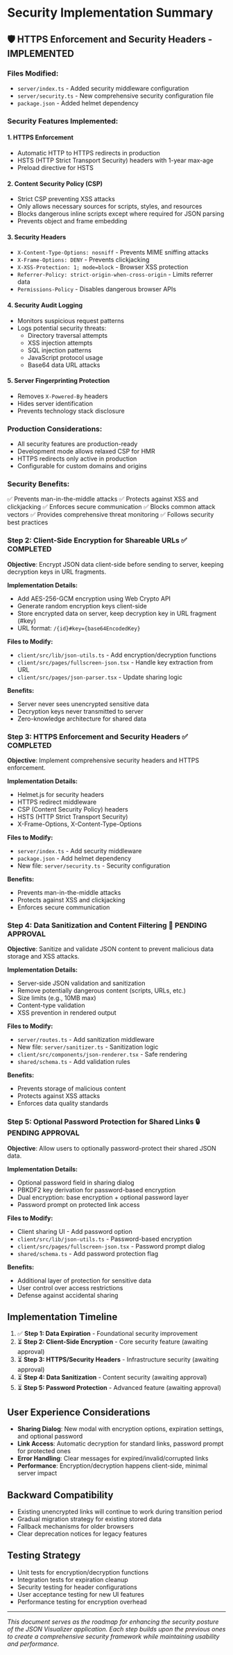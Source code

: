 # Security Implementation Summary

## 🛡️ HTTPS Enforcement and Security Headers - IMPLEMENTED

### Files Modified:
- `server/index.ts` - Added security middleware configuration
- `server/security.ts` - New comprehensive security configuration file
- `package.json` - Added helmet dependency

### Security Features Implemented:

#### 1. **HTTPS Enforcement**
- Automatic HTTP to HTTPS redirects in production
- HSTS (HTTP Strict Transport Security) headers with 1-year max-age
- Preload directive for HSTS

#### 2. **Content Security Policy (CSP)**
- Strict CSP preventing XSS attacks
- Only allows necessary sources for scripts, styles, and resources
- Blocks dangerous inline scripts except where required for JSON parsing
- Prevents object and frame embedding

#### 3. **Security Headers**
- `X-Content-Type-Options: nosniff` - Prevents MIME sniffing attacks
- `X-Frame-Options: DENY` - Prevents clickjacking
- `X-XSS-Protection: 1; mode=block` - Browser XSS protection
- `Referrer-Policy: strict-origin-when-cross-origin` - Limits referrer data
- `Permissions-Policy` - Disables dangerous browser APIs

#### 4. **Security Audit Logging**
- Monitors suspicious request patterns
- Logs potential security threats:
  - Directory traversal attempts
  - XSS injection attempts
  - SQL injection patterns
  - JavaScript protocol usage
  - Base64 data URL attacks

#### 5. **Server Fingerprinting Protection**
- Removes `X-Powered-By` headers
- Hides server identification
- Prevents technology stack disclosure

### Production Considerations:
- All security features are production-ready
- Development mode allows relaxed CSP for HMR
- HTTPS redirects only active in production
- Configurable for custom domains and origins

### Security Benefits:
✅ Prevents man-in-the-middle attacks
✅ Protects against XSS and clickjacking
✅ Enforces secure communication
✅ Blocks common attack vectors
✅ Provides comprehensive threat monitoring
✅ Follows security best practices

### Step 2: Client-Side Encryption for Shareable URLs ✅ COMPLETED

**Objective**: Encrypt JSON data client-side before sending to server, keeping decryption keys in URL fragments.

**Implementation Details:**
- Add AES-256-GCM encryption using Web Crypto API
- Generate random encryption keys client-side
- Store encrypted data on server, keep decryption key in URL fragment (#key)
- URL format: `/{id}#key={base64EncodedKey}`

**Files to Modify:**
- `client/src/lib/json-utils.ts` - Add encryption/decryption functions
- `client/src/pages/fullscreen-json.tsx` - Handle key extraction from URL
- `client/src/pages/json-parser.tsx` - Update sharing logic

**Benefits:**
- Server never sees unencrypted sensitive data
- Decryption keys never transmitted to server
- Zero-knowledge architecture for shared data

### Step 3: HTTPS Enforcement and Security Headers ✅ COMPLETED

**Objective**: Implement comprehensive security headers and HTTPS enforcement.

**Implementation Details:**
- Helmet.js for security headers
- HTTPS redirect middleware
- CSP (Content Security Policy) headers
- HSTS (HTTP Strict Transport Security)
- X-Frame-Options, X-Content-Type-Options

**Files to Modify:**
- `server/index.ts` - Add security middleware
- `package.json` - Add helmet dependency
- New file: `server/security.ts` - Security configuration

**Benefits:**
- Prevents man-in-the-middle attacks
- Protects against XSS and clickjacking
- Enforces secure communication

### Step 4: Data Sanitization and Content Filtering 🧹 PENDING APPROVAL

**Objective**: Sanitize and validate JSON content to prevent malicious data storage and XSS attacks.

**Implementation Details:**
- Server-side JSON validation and sanitization
- Remove potentially dangerous content (scripts, URLs, etc.)
- Size limits (e.g., 10MB max)
- Content-type validation
- XSS prevention in rendered output

**Files to Modify:**
- `server/routes.ts` - Add sanitization middleware
- New file: `server/sanitizer.ts` - Sanitization logic
- `client/src/components/json-renderer.tsx` - Safe rendering
- `shared/schema.ts` - Add validation rules

**Benefits:**
- Prevents storage of malicious content
- Protects against XSS attacks
- Enforces data quality standards

### Step 5: Optional Password Protection for Shared Links 🔒 PENDING APPROVAL

**Objective**: Allow users to optionally password-protect their shared JSON data.

**Implementation Details:**
- Optional password field in sharing dialog
- PBKDF2 key derivation for password-based encryption
- Dual encryption: base encryption + optional password layer
- Password prompt on protected link access

**Files to Modify:**
- Client sharing UI - Add password option
- `client/src/lib/json-utils.ts` - Password-based encryption
- `client/src/pages/fullscreen-json.tsx` - Password prompt dialog
- `shared/schema.ts` - Add password protection flag

**Benefits:**
- Additional layer of protection for sensitive data
- User control over access restrictions
- Defense against accidental sharing

## Implementation Timeline

1. ✅ **Step 1: Data Expiration** - Foundational security improvement
2. ⏳ **Step 2: Client-Side Encryption** - Core security feature (awaiting approval)
3. ⏳ **Step 3: HTTPS/Security Headers** - Infrastructure security (awaiting approval)
4. ⏳ **Step 4: Data Sanitization** - Content security (awaiting approval)
5. ⏳ **Step 5: Password Protection** - Advanced feature (awaiting approval)

## User Experience Considerations

- **Sharing Dialog**: New modal with encryption options, expiration settings, and optional password
- **Link Access**: Automatic decryption for standard links, password prompt for protected ones
- **Error Handling**: Clear messages for expired/invalid/corrupted links
- **Performance**: Encryption/decryption happens client-side, minimal server impact

## Backward Compatibility

- Existing unencrypted links will continue to work during transition period
- Gradual migration strategy for existing stored data
- Fallback mechanisms for older browsers
- Clear deprecation notices for legacy features

## Testing Strategy

- Unit tests for encryption/decryption functions
- Integration tests for expiration cleanup
- Security testing for header configurations
- User acceptance testing for new UI features
- Performance testing for encryption overhead

---

*This document serves as the roadmap for enhancing the security posture of the JSON Visualizer application. Each step builds upon the previous ones to create a comprehensive security framework while maintaining usability and performance.*